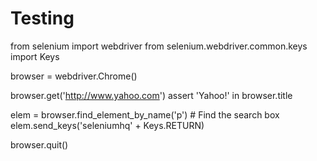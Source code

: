 # Testing

from selenium import webdriver
from selenium.webdriver.common.keys import Keys

browser = webdriver.Chrome()

browser.get('http://www.yahoo.com')
assert 'Yahoo!' in browser.title

elem = browser.find_element_by_name('p')  # Find the search box
elem.send_keys('seleniumhq' + Keys.RETURN)

browser.quit()